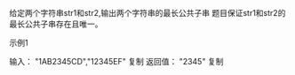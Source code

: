 给定两个字符串str1和str2,输出两个字符串的最长公共子串
题目保证str1和str2的最长公共子串存在且唯一。 

示例1

输入：
"1AB2345CD","12345EF"
复制
返回值：
"2345"
复制
